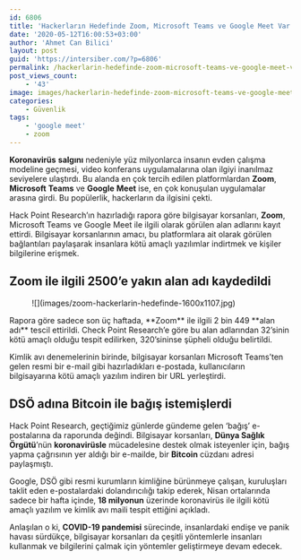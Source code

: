 ```yaml
---
id: 6806
title: 'Hackerların Hedefinde Zoom, Microsoft Teams ve Google Meet Var'
date: '2020-05-12T16:00:53+03:00'
author: 'Ahmet Can Bilici'
layout: post
guid: 'https://intersiber.com/?p=6806'
permalink: /hackerlarin-hedefinde-zoom-microsoft-teams-ve-google-meet-var/
post_views_count:
    - '43'
image: images/hackerlarin-hedefinde-zoom-microsoft-teams-ve-google-meet-var.png
categories:
    - Güvenlik
tags:
    - 'google meet'
    - zoom
---
```


**Koronavirüs** **salgını** nedeniyle yüz milyonlarca insanın evden çalışma modeline geçmesi, video konferans uygulamalarına olan ilgiyi inanılmaz seviyelere ulaştırdı. Bu alanda en çok tercih edilen platformlardan **Zoom**, **Microsoft** **Teams** ve **Google** **Meet** ise, en çok konuşulan uygulamalar arasına girdi. Bu popülerlik, hackerların da ilgisini çekti.

Hack Point Research’ın hazırladığı rapora göre bilgisayar korsanları, **Zoom**, Microsoft Teams ve Google Meet ile ilgili olarak görülen alan adlarını kayıt ettirdi. Bilgisayar korsanlarının amacı, bu platformlara ait olarak görülen bağlantıları paylaşarak insanlara kötü amaçlı yazılımlar indirtmek ve kişiler bilgilerine erişmek.

## Zoom ile ilgili 2500’e yakın alan adı kaydedildi

<figure class="wp-block-image size-large">![](images/zoom-hackerlarin-hedefinde-1600x1107.jpg)</figure>Rapora göre sadece son üç haftada, **Zoom** ile ilgili 2 bin 449 **alan adı** tescil ettirildi. Check Point Research’e göre bu alan adlarından 32’sinin kötü amaçlı olduğu tespit edilirken, 320’sininse şüpheli olduğu belirtildi.

Kimlik avı denemelerinin birinde, bilgisayar korsanları Microsoft Teams’ten gelen resmi bir e-mail gibi hazırladıkları e-postada, kullanıcıların bilgisayarına kötü amaçlı yazılım indiren bir URL yerleştirdi.

## DSÖ adına Bitcoin ile bağış istemişlerdi

Hack Point Research, geçtiğimiz günlerde gündeme gelen ‘bağış’ e-postalarına da raporunda değindi. Bilgisayar korsanları, **Dünya Sağlık Örgütü**’nün **koronavirüsle** mücadelesine destek olmak isteyenler için, bağış yapma çağrısının yer aldığı bir e-mailde, bir **Bitcoin** cüzdanı adresi paylaşmıştı.

Google, DSÖ gibi resmi kurumların kimliğine bürünmeye çalışan, kuruluşları taklit eden e-postalardaki dolandırıcılığı takip ederek, Nisan ortalarında sadece bir hafta içinde, **18 milyonun** üzerinde koronavirüs ile ilgili kötü amaçlı yazılım ve kimlik avı maili tespit ettiğini açıkladı.

Anlaşılan o ki, **COVID-19 pandemisi** sürecinde, insanlardaki endişe ve panik havası sürdükçe, bilgisayar korsanları da çeşitli yöntemlerle insanları kullanmak ve bilgilerini çalmak için yöntemler geliştirmeye devam edecek.